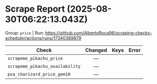 # Scrape Report (2025-08-30T06:22:13.043Z)

Group: `price`  |  Run: https://github.com/AlbertoRoca96/scraping-checks-scheduler/actions/runs/17340389879

| Check | Changed | Keys | Error |
|---|:---:|:--|:--|
| `scrapeme_pikachu_price` | — |  |  |
| `scrapeme_pikachu_availability` | — |  |  |
| `psa_charizard_price_gem10` | — |  |  |
